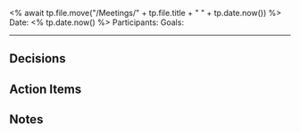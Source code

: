 <% await tp.file.move("/Meetings/" + tp.file.title + " " + tp.date.now()) %>
Date: <% tp.date.now() %>
Participants: 
Goals: 

-----------------
## Decisions

## Action Items

## Notes

